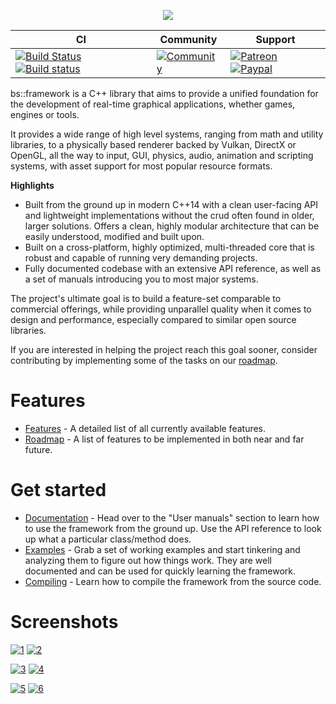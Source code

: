 <p align="center"><img src="https://data.banshee3d.com/web/bsfLogoHeaderLarge.png" /></p>

| CI            | Community   | Support |
| ------------- |-------------|--------|
[![Build Status](https://travis-ci.org/GameFoundry/bsf.svg?branch=master)](https://travis-ci.org/GameFoundry/bsf) [![Build status](https://ci.appveyor.com/api/projects/status/lafi3jj8bqowh25d?svg=true)](https://ci.appveyor.com/project/BearishSun/bsf) | [![Community](https://img.shields.io/discourse/https/discourse.bsframework.io/posts.svg)](https://discourse.bsframework.io) | [![Patreon](https://img.shields.io/badge/Donate-Patreon-orange.svg)](https://www.patreon.com/bePatron?c=1646501) [![Paypal](https://img.shields.io/badge/Donate-Paypal-blue.svg)](https://www.paypal.me/MarkoPintera/10)

bs::framework is a C++ library that aims to provide a unified foundation for the development of real-time graphical applications, whether games, engines or tools. 

It provides a wide range of high level systems, ranging from math and utility libraries, to a physically based renderer backed by Vulkan, DirectX or OpenGL, all the way to input, GUI, physics, audio, animation and scripting systems, with asset support for most popular resource formats.

**Highlights**
 * Built from the ground up in modern C++14 with a clean user-facing API and lightweight implementations without the crud often found in older, larger solutions. Offers a clean, highly modular architecture that can be easily understood, modified and built upon.
 * Built on a cross-platform, highly optimized, multi-threaded core that is robust and capable of running very demanding projects. 
 * Fully documented codebase with an extensive API reference, as well as a set of manuals introducing you to most major systems.

The project's ultimate goal is to build a feature-set comparable to commercial offerings, while providing unparallel quality when it comes to design and performance, especially compared to similar open source libraries. 

If you are interested in helping the project reach this goal sooner, consider contributing by implementing some of the tasks on our [roadmap](https://github.com/GameFoundry/bsf/blob/master/Documentation/GitHub/roadmap.md).

# Features
* [Features](https://github.com/GameFoundry/bsf/blob/master/Documentation/GitHub/features.md) - A detailed list of all currently available features.
* [Roadmap](https://github.com/GameFoundry/bsf/blob/master/Documentation/GitHub/roadmap.md) - A list of features to be implemented in both near and far future. 

# Get started
* [Documentation](https://www.bsframework.io/docs/index.html) - Head over to the "User manuals" section to learn how to use the framework from the ground up. Use the API reference to look up what a particular class/method does.
* [Examples](https://github.com/gamefoundry/bsfExamples) - Grab a set of working examples and start tinkering and analyzing them to figure out how things work. They are well documented and can be used for quickly learning the framework.
* [Compiling](https://github.com/GameFoundry/bsf/blob/master/Documentation/GitHub/compiling.md) - Learn how to compile the framework from the source code. 

# Screenshots

[![1](https://data.banshee3d.com/web/1thumb.png)](https://data.banshee3d.com/web/1.png) [![2](https://data.banshee3d.com/web/2thumb.png)](https://data.banshee3d.com/web/2.png)

[![3](https://data.banshee3d.com/web/3thumb.gif)](https://data.banshee3d.com/web/3.gif) [![4](https://data.banshee3d.com/web/4thumb.gif)](https://data.banshee3d.com/web/4.gif)

[![5](https://data.banshee3d.com/web/5thumb.png)](https://data.banshee3d.com/web/5.png) [![6](https://data.banshee3d.com/web/6thumb.png)](https://data.banshee3d.com/web/6.png)